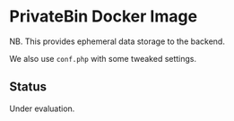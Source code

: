 # PrivateBin Docker Image

NB. This provides ephemeral data storage to the backend.

We also use `conf.php` with some tweaked settings.

## Status

Under evaluation.
